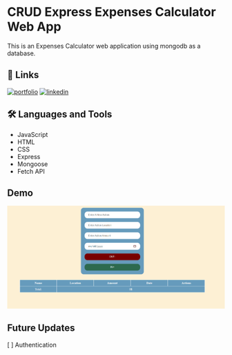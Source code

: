 # CRUD Express Expenses Calculator Web App

This is an Expenses Calculator web application using mongodb as a database.

## 🔗 Links

[![portfolio](https://img.shields.io/badge/my_portfolio-000?style=for-the-badge&logo=ko-fi&logoColor=white)](https://mohabdullah.com/)
[![linkedin](https://img.shields.io/badge/linkedin-0A66C2?style=for-the-badge&logo=linkedin&logoColor=white)](https://www.linkedin.com/in/mohammad-abdullah-740928224/)

## 🛠 Languages and Tools

- JavaScript
- HTML
- CSS
- Express
- Mongoose
- Fetch API

## Demo

![App Screenshot](demo.gif)

## Future Updates

[ ] Authentication
